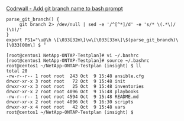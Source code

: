 
[Codrwall - Add git branch name to bash prompt](https://coderwall.com/p/fasnya/add-git-branch-name-to-bash-prompt)
```shell
parse_git_branch() {
     git branch 2> /dev/null | sed -e '/^[^*]/d' -e 's/* \(.*\)/ (\1)/'
}
export PS1="\u@\h \[\033[32m\]\w\[\033[33m\]\$(parse_git_branch)\[\033[00m\] $ "
```

```shell
[root@centos1 NetApp-ONTAP-Testplan]# vi ~/.bashrc 
[root@centos1 NetApp-ONTAP-Testplan]# source ~/.bashrc 
root@centos1 ~/NetApp-ONTAP-Testplan (insight) $ ll
total 20
-rw-r--r-- 1 root root  243 Oct  9 15:48 ansible.cfg
drwxr-xr-x 3 root root   72 Oct  9 15:48 init
drwxr-xr-x 3 root root   25 Oct  9 15:48 inventories
drwxr-xr-x 2 root root 4096 Oct  9 15:48 playbooks
-rw-r--r-- 1 root root 4594 Oct  9 15:48 README.md
drwxr-xr-x 2 root root 4096 Oct  9 16:30 scripts
drwxr-xr-x 4 root root   42 Oct  9 15:48 vars
root@centos1 ~/NetApp-ONTAP-Testplan (insight) $
```